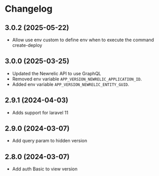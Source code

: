 # Changelog

## 3.0.2 (2025-05-22)
  - Allow use env custom to define env when to execute the command create-deploy

## 3.0.0 (2025-03-25)
  - Updated the Newrelic API to use GraphQL
  - Removed env variable `APP_VERSION_NEWRELIC_APPLICATION_ID`.
  - Added env variable `APP_VERSION_NEWRELIC_ENTITY_GUID`.

## 2.9.1 (2024-04-03)
- Adds support for laravel 11

## 2.9.0 (2024-03-07)
- Add query param to hidden version

## 2.8.0 (2024-03-07)
- Add auth Basic to view version
